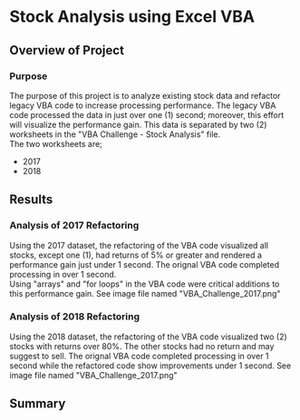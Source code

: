 # Stock Analysis using Excel VBA

## Overview of Project

### Purpose
The purpose of this project is to analyze existing stock data and refactor legacy VBA code to increase 
processing performance. The legacy VBA code processed the data in just over one (1) second; moreover, this effort 
will visualize the performance gain. This data is separated by two (2) worksheets in the "VBA Challenge - Stock Analysis" file.  
The two worksheets are;
- 2017
- 2018


## Results

### Analysis of 2017 Refactoring
Using the 2017 dataset, the refactoring of the VBA code visualized all stocks, except one (1), had returns of 5% or 
greater and rendered a performance gain just under 1 second. The orignal VBA code completed processing in over 1 second.  
Using "arrays" and "for loops" in the VBA code were critical additions to this performance gain.
See image file named "VBA_Challenge_2017.png"

### Analysis of 2018 Refactoring
Using the 2018 dataset, the refactoring of the VBA code visualized two (2) stocks with returns over 80%.  The other stocks had no return and
may suggest to sell.  The orignal VBA code completed processing in over 1 second while the refactored code show improvements under 1 second.
See image file named "VBA_Challenge_2017.png"


## Summary

